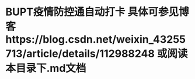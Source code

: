 # BUPT疫情防控通自动打卡 具体可参见博客https://blog.csdn.net/weixin_43255713/article/details/112988248 或阅读本目录下.md文档
